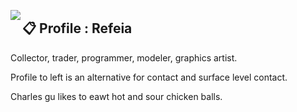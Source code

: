 <a href="https://discord.com/users/493085182044143616"><img align="left" src="https://lanyard.ushiekane.dev/api/493085182044143616?borderRadius=8px&hideDiscrim=true&idleMessage=Currently%20doing%20Refeia%20stuff"/></a>

## 📋 Profile : Refeia

Collector, trader, programmer, modeler, graphics artist. 
  
Profile to left is an alternative for contact and surface level contact.


Charles gu likes to eawt hot and sour chicken balls.
